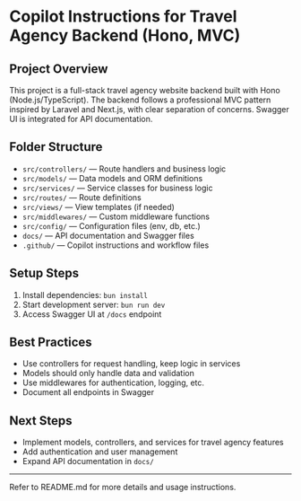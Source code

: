 # Copilot Instructions for Travel Agency Backend (Hono, MVC)

## Project Overview
This project is a full-stack travel agency website backend built with Hono (Node.js/TypeScript). The backend follows a professional MVC pattern inspired by Laravel and Next.js, with clear separation of concerns. Swagger UI is integrated for API documentation.

## Folder Structure
- `src/controllers/` — Route handlers and business logic
- `src/models/` — Data models and ORM definitions
- `src/services/` — Service classes for business logic
- `src/routes/` — Route definitions
- `src/views/` — View templates (if needed)
- `src/middlewares/` — Custom middleware functions
- `src/config/` — Configuration files (env, db, etc.)
- `docs/` — API documentation and Swagger files
- `.github/` — Copilot instructions and workflow files

## Setup Steps
1. Install dependencies: `bun install`
2. Start development server: `bun run dev`
3. Access Swagger UI at `/docs` endpoint

## Best Practices
- Use controllers for request handling, keep logic in services
- Models should only handle data and validation
- Use middlewares for authentication, logging, etc.
- Document all endpoints in Swagger

## Next Steps
- Implement models, controllers, and services for travel agency features
- Add authentication and user management
- Expand API documentation in `docs/`

---
Refer to README.md for more details and usage instructions.
